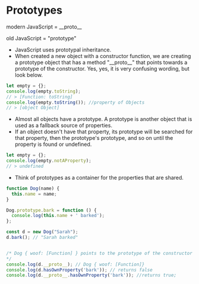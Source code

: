 # Prototypes

modern JavaScript = \_\_proto\_\_

old JavaScript = "prototype"


* JavaScript uses prototypal inheritance.
* When created a new object with a constructor function, we are creating a prototype object that has a method "\_\_proto\_\_" that points towards a prototype of the constructor. Yes, yes, it is very confusing wording, but look below.

``` JavaScript
let empty = {};
console.log(empty.toString);
// > [Function: toString]
console.log(empty.toString()); //property of Objects
// > [object Object]
```

* Almost all objects have a prototype. A prototype is another object that is used as a fallback source of properties.
* If an object doesn't have that property, its prototype will be searched for that property, then the prototype's prototype, and so on until the property is found or undefined.

``` JavaScript
let empty = {};
console.log(empty.notAProperty);
// > undefined
```

* Think of prototypes as a container for the properties that are shared.

``` JavaScript
function Dog(name) {
  this.name = name;
}

Dog.prototype.bark = function () {
  console.log(this.name + ' barked');
};

const d = new Dog("Sarah");
d.bark(); // "Sarah barked"


/* Dog { woof: [Function] } points to the prototype of the constructor function(which is an object)
*/
console.log(d.__proto__); // Dog { woof: [Function]}
console.log(d.hasOwnProperty('bark')); // returns false
console.log(d.__proto__.hasOwnProperty('bark')); //returns true;
```
